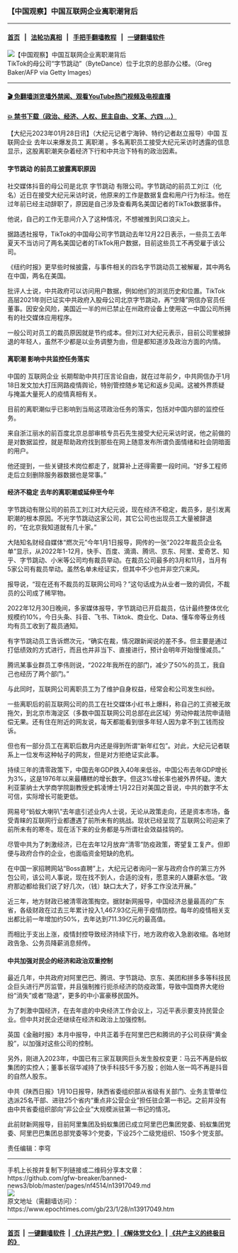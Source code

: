 ### 【中国观察】中国互联网企业离职潮背后
------------------------

#### [首页](https://github.com/gfw-breaker/banned-news3/blob/master/README.md) &nbsp;&nbsp;|&nbsp;&nbsp; [法轮功真相](https://github.com/begood0513/basic/blob/master/README.md)  &nbsp;&nbsp;|&nbsp;&nbsp; [手把手翻墙教程](https://github.com/gfw-breaker/guides/wiki)  &nbsp;&nbsp;|&nbsp;&nbsp; [一键翻墙软件](https://github.com/gfw-breaker/nogfw/blob/master/README.md)  



<div><img alt="【中国观察】中国互联网企业离职潮背后" class="attachment-djy_600_400 size-djy_600_400 wp-post-image" src="https://i.epochtimes.com/assets/uploads/2022/06/id13756956-TU03-600x400.jpg"/>
<div class="caption">
 TikTok的母公司“字节跳动”（ByteDance）位于北京的总部办公楼。（Greg Baker/AFP via Getty Images）
</div></div><hr/>

#### [ 🎬  免翻墙浏览墙外禁闻、观看YouTube热门视频及电视直播](https://github.com/gfw-breaker/HelloWorld)

#### [ 💥  禁书下载（政治、经济、人权、民主自由、文革、六四 ...）](https://github.com/gfw-breaker/books/blob/master/README.md)

<div><p>
 【大纪元2023年01月28日讯】（大纪元记者宁海钟、特约记者赵立报导）中国
 <ok href="https://www.epochtimes.com/gb/tag/%E4%BA%92%E8%81%94%E7%BD%91%E4%BC%81%E4%B8%9A.html">
  互联网企业
 </ok>
 去年以来爆发员工
 <ok href="https://www.epochtimes.com/gb/tag/%E7%A6%BB%E8%81%8C%E6%BD%AE.html">
  离职潮
 </ok>
 。多名离职员工接受大纪元采访时透露的信息显示，这股离职潮夹杂着经济下行和中共治下特有的政治因素。
</p>
<h4>
 <ok href="https://www.epochtimes.com/gb/tag/%E5%AD%97%E8%8A%82%E8%B7%B3%E5%8A%A8.html">
  字节跳动
 </ok>
 的前员工披露离职原因
</h4>
<p>
 社交媒体抖音的母公司是北京
 <ok href="https://www.epochtimes.com/gb/tag/%E5%AD%97%E8%8A%82%E8%B7%B3%E5%8A%A8.html">
  字节跳动
 </ok>
 有限公司。字节跳动的前员工刘江（化名）近日在接受大纪元采访时说，他原来的工作是数据复盘和用户行为标注。他在过年前已经主动辞职了，原因是自己涉及查看两名美国记者的TikTok数据事件。
</p>
<p>
 他说，自己的工作无意间介入了这种情况，不想被推到风口浪尖上。
</p>
<p>
 据路透社报导，TikTok的中国母公司字节跳动去年12月22日表示，一些员工去年夏天不当访问了两名美国记者的TikTok用户数据，目前这些员工不再受雇于该公司。
</p>
<p>
 《纽约时报》更早些时候披露，与事件相关的四名字节跳动员工被解雇，其中两名在中国，两名在美国。
</p>
<p>
 批评人士说，中共政府可以访问用户数据，例如他们的浏览历史和位置。TikTok高层2021年则已证实中共政府入股母公司北京字节跳动，再“空降”网信办官员任董事。因安全风险，美国近一半的州已禁止在州政府设备上使用这一中国公司所拥有的社交媒体应用程序。
</p>
<p>
 一般公司对员工的裁员原因就是节约成本。但刘江对大纪元表示，目前公司里被辞退的年轻人，虽然不少都是以业务调整为由，但是都知道涉及政治方面的内情。
</p>
<h4>
 <ok href="https://www.epochtimes.com/gb/tag/%E7%A6%BB%E8%81%8C%E6%BD%AE.html">
  离职潮
 </ok>
 影响中共监控任务落实
</h4>
<p>
 中国的
 <ok href="https://www.epochtimes.com/gb/tag/%E4%BA%92%E8%81%94%E7%BD%91%E4%BC%81%E4%B8%9A.html">
  互联网企业
 </ok>
 长期帮助中共打压言论自由，就在过年前夕，中共网信办于1月18日发文加大打压网路疫情舆论，特别管控随乡笔记和返乡见闻。这被外界质疑与掩盖大量死人的疫情真相有关。
</p>
<p>
 目前的离职潮似乎已影响到当局这项政治任务的落实，包括对中国内部的监控任务。
</p>
<p>
 来自浙江丽水的前百度北京总部审核专员石先生接受大纪元采访时说，他之前做的是对数据监控，就是帮助政府找到那些在网上随意发布所谓负面情绪和社会阴暗面的用户。
</p>
<p>
 他还提到，一些关键技术岗位都走了，就算补上还得需要一段时间。“好多工程师走后立刻删除服务器数据也是常事。”
</p>
<h4>
 经济不稳定 去年的离职潮或延伸至今年
</h4>
<p>
 字节跳动有限公司的前员工刘江对大纪元说，现在经济不稳定，裁员多，是引发离职潮的根本原因。不光字节跳动这家公司，其它公司也出现员工大量被辞退的，“在北京我知道就有几十家。”
</p>
<p>
 大陆知名财经自媒体“燃次元”今年1月1日报导，网传的一张“2022年裁员企业名单”显示，从2022年1-12月，快手、百度、滴滴、腾讯、京东、阿里、爱奇艺、知乎、字节跳动、小米等公司均有裁员举动。在裁员公司最多的3月和11月，当月有5家公司有裁员举动。虽然名单未经证实，但其中不少也并非空穴来风。
</p>
<p>
 报导说，“现在还有不裁员的互联网公司吗？”这句话成为从业者一致的调侃，不裁员的公司成了稀罕物。
</p>
<p>
 2022年12月30日晚间，多家媒体报导，字节跳动已开启裁员，估计最终整体优化规模约10%，今日头条、抖音、飞书、Tiktok、商业化、Data、懂车帝等业务线均有员工收到了裁员通知。
</p>
<p>
 有字节跳动员工告诉燃次元，“确实在裁，情况跟新闻说的差不多。但主要是通过打低绩效的方式进行，而且也并非当下、直接进行，预计会明年开始慢慢减员。”
</p>
<p>
 腾讯某事业群员工李伟则说，“2022年我所在的部门，减少了50%的员工，我自己也经历了两个部门。”
</p>
<p>
 与此同时，互联网公司离职员工为了维护自身权益，经常会和公司发生纠纷。
</p>
<p>
 一些离职后的前互联网公司的员工在社交媒体小红书上爆料，称自己的工资被无故拖欠，到北京市海淀区（多数中国互联网公司总部在此区域）劳动仲裁法院申请赔偿无果。还有住在附近的网友说，每天都能看到很多年轻人因为拿不到工钱而投诉。
</p>
<p>
 但也有一部分员工在离职后数月内还是得到所谓“新年红包”。对此，大纪元记者联系上一位发布这种帖子的网友，但是对方拒绝证实此事。
</p>
<p>
 持续三年的清零政策下，中国去年GDP跌入40年来低谷。中国公布去年GDP增长为3%，这是1976年以来最糟糕的增长数字。但这3%增长率也被外界怀疑。澳大利亚蒙纳士大学商学院副教授史鹤凌博士1月22日对美国之音说，中共的数字不太可信，实际增长可能更低。
</p>
<p>
 网易号“蚂蚁大喇叭”去年底引述业内人士说，无论从政策走向，还是资本市场，备受青睐的互联网行业都遭遇了前所未有的挑战。现状已经呈现了互联网公司迎来了前所未有的寒冬。现在活下来的业务都是与所谓社会效益挂钩的。
</p>
<p>
 尽管中共为了刺激经济，已在去年12月放弃“清零”防疫政策，寄望复工复产。但即便与政府合作的企业，也面临资金短缺的危机。
</p>
<p>
 在中国一家招聘网站“Boss直聘”上，大纪元记者询问一家与政府合作的第三方外包公司，该公司人事说，现在找不到人，合适的没有，愿意来的人嫌薪水低。“政府那边都给我们说了好几次，（钱）缺口太大了，好多工作没法开展。”
</p>
<p>
 近三年，地方财政已被清零政策掏空。据财新网报导，中国经济总量最高的广东省，各级财政在过去三年累计投入1,467.93亿元用于疫情防控。每年的疫情相关支出都比前一年增加约50%，去年达到711.39亿元的最高值。
</p>
<p>
 而相比于支出上涨，疫情封控导致经济持续下行，地方政府收入急剧收缩。各地财政告急、公务员降薪消息频传。
</p>
<h4>
 中共加强对民企的经济和政治双重控制
</h4>
<p>
 最近几年，中共政府对阿里巴巴、腾讯、字节跳动、京东、美团和拼多多等科技民企巨头进行严厉监管，并且强制推行扼杀经济的防疫政策，导致中国商界大佬纷纷“消失”或者“隐退”，更多的中小富豪移民国外。
</p>
<p>
 为了刺激中国经济，在去年底的中央经济工作会议上，习近平表示要支持民营企业。但中共对民企还继续在经济和政治上加强控制。
</p>
<p>
 英国《金融时报》本月中报导，中共正着手在阿里巴巴和腾讯的子公司获得“黄金股”，以加强对这些公司的控制。
</p>
<p>
 另外，刚进入2023年，中国已有三家互联网巨头发生股权变更：马云不再是蚂蚁集团的实控人；董事长宿华减持了快手科技5千多万股；创始人张一鸣不再是抖音的自然人股东。
</p>
<p>
 中共《陕西日报》1月10日报导，陕西省委组织部从省级有关部门、业务主管单位选派25名干部、进驻25个省内“重点非公营企业”担任驻企第一书记。之前并没有由中共省委组织部向“非公企业”大规模派驻第一书记的情况。
</p>
<p>
 此前财新网报导，目前阿里集团及蚂蚁集团已成立阿里巴巴集团党委、蚂蚁集团党委、阿里巴巴集团总部党委等3个党委，下设25个二级党组织、150多个党支部。
</p>
<p>
 责任编辑：李穹
</p>
</div>
<hr/>
手机上长按并复制下列链接或二维码分享本文章：<br/>
https://github.com/gfw-breaker/banned-news3/blob/master/pages/nf4514/n13917049.md <br/>
<a href='https://github.com/gfw-breaker/banned-news3/blob/master/pages/nf4514/n13917049.md'><img src='https://github.com/gfw-breaker/banned-news3/blob/master/pages/nf4514/n13917049.md.png'/></a> <br/>
原文地址（需翻墙访问）：https://www.epochtimes.com/gb/23/1/28/n13917049.htm


------------------------
#### [首页](https://github.com/gfw-breaker/banned-news3/blob/master/README.md) &nbsp;|&nbsp; [一键翻墙软件](https://github.com/gfw-breaker/nogfw/blob/master/README.md) &nbsp;| [《九评共产党》](https://github.com/gfw-breaker/9ping.md/blob/master/README.md#九评之一评共产党是什么) | [《解体党文化》](https://github.com/gfw-breaker/jtdwh.md/blob/master/README.md) | [《共产主义的终极目的》](https://github.com/gfw-breaker/gczydzjmd.md/blob/master/README.md)


<img src='http://gfw-breaker.win/banned-news3/pages/nf4514/n13917049.md' width='0px' height='0px'/>